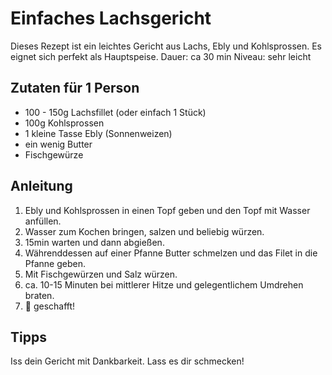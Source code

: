 # Einfaches Lachsgericht

Dieses Rezept ist ein leichtes Gericht aus Lachs, Ebly und Kohlsprossen. 
Es eignet sich perfekt als Hauptspeise.
Dauer: ca 30 min
Niveau: sehr leicht

## Zutaten für 1 Person
* 100 - 150g Lachsfillet (oder einfach 1 Stück)
* 100g Kohlsprossen
* 1 kleine Tasse Ebly (Sonnenweizen)
* ein wenig Butter
* Fischgewürze

## Anleitung
1. Ebly und Kohlsprossen in einen Topf geben und den Topf mit Wasser anfüllen.
2. Wasser zum Kochen bringen, salzen und beliebig würzen.
3. 15min warten und dann abgießen.
4. Währenddessen auf einer Pfanne Butter schmelzen und das Filet in die Pfanne geben.
5. Mit Fischgewürzen und Salz würzen.
6. ca. 10-15 Minuten bei mittlerer Hitze und gelegentlichem Umdrehen braten.
7. :tada: geschafft!

## Tipps
Iss dein Gericht mit Dankbarkeit. Lass es dir schmecken!
